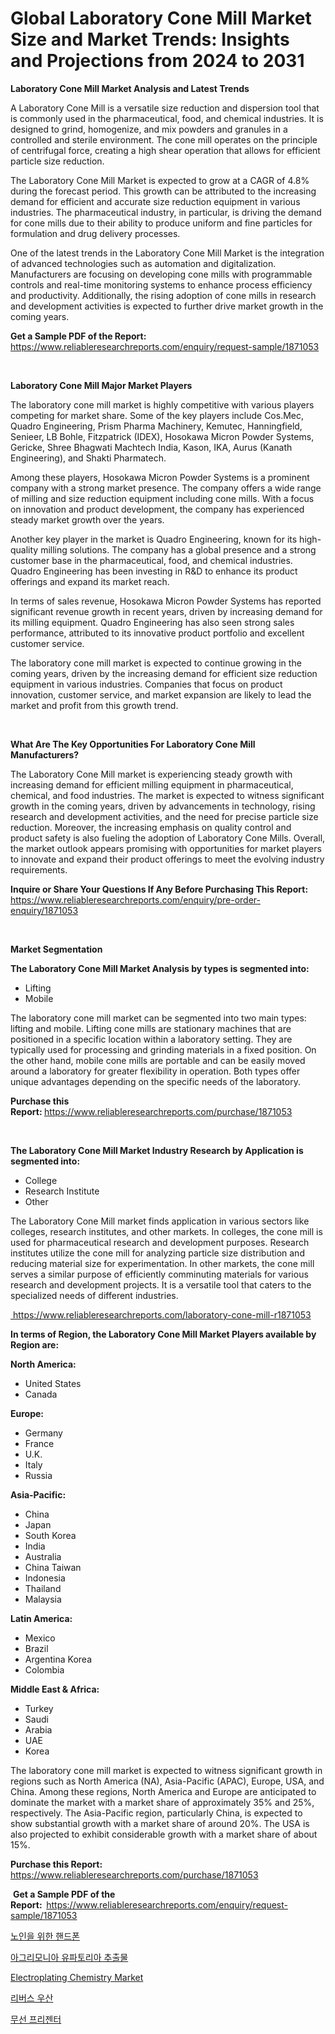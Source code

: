 <p><h1>Global Laboratory Cone Mill Market Size and Market Trends: Insights and Projections from 2024 to 2031</h1></p><p><strong>Laboratory Cone Mill Market Analysis and Latest Trends</strong></p>
<p><p>A Laboratory Cone Mill is a versatile size reduction and dispersion tool that is commonly used in the pharmaceutical, food, and chemical industries. It is designed to grind, homogenize, and mix powders and granules in a controlled and sterile environment. The cone mill operates on the principle of centrifugal force, creating a high shear operation that allows for efficient particle size reduction.</p><p>The Laboratory Cone Mill Market is expected to grow at a CAGR of 4.8% during the forecast period. This growth can be attributed to the increasing demand for efficient and accurate size reduction equipment in various industries. The pharmaceutical industry, in particular, is driving the demand for cone mills due to their ability to produce uniform and fine particles for formulation and drug delivery processes.</p><p>One of the latest trends in the Laboratory Cone Mill Market is the integration of advanced technologies such as automation and digitalization. Manufacturers are focusing on developing cone mills with programmable controls and real-time monitoring systems to enhance process efficiency and productivity. Additionally, the rising adoption of cone mills in research and development activities is expected to further drive market growth in the coming years.</p></p>
<p><strong>Get a Sample PDF of the Report:&nbsp;</strong> <a href="https://www.reliableresearchreports.com/enquiry/request-sample/1871053">https://www.reliableresearchreports.com/enquiry/request-sample/1871053</a></p>
<p>&nbsp;</p>
<p><strong>Laboratory Cone Mill Major Market Players</strong></p>
<p><p>The laboratory cone mill market is highly competitive with various players competing for market share. Some of the key players include Cos.Mec, Quadro Engineering, Prism Pharma Machinery, Kemutec, Hanningfield, Senieer, LB Bohle, Fitzpatrick (IDEX), Hosokawa Micron Powder Systems, Gericke, Shree Bhagwati Machtech India, Kason, IKA, Aurus (Kanath Engineering), and Shakti Pharmatech.</p><p>Among these players, Hosokawa Micron Powder Systems is a prominent company with a strong market presence. The company offers a wide range of milling and size reduction equipment including cone mills. With a focus on innovation and product development, the company has experienced steady market growth over the years. </p><p>Another key player in the market is Quadro Engineering, known for its high-quality milling solutions. The company has a global presence and a strong customer base in the pharmaceutical, food, and chemical industries. Quadro Engineering has been investing in R&D to enhance its product offerings and expand its market reach.</p><p>In terms of sales revenue, Hosokawa Micron Powder Systems has reported significant revenue growth in recent years, driven by increasing demand for its milling equipment. Quadro Engineering has also seen strong sales performance, attributed to its innovative product portfolio and excellent customer service.</p><p>The laboratory cone mill market is expected to continue growing in the coming years, driven by the increasing demand for efficient size reduction equipment in various industries. Companies that focus on product innovation, customer service, and market expansion are likely to lead the market and profit from this growth trend.</p></p>
<p>&nbsp;</p>
<p><strong>What Are The Key Opportunities For Laboratory Cone Mill Manufacturers?</strong></p>
<p><p>The Laboratory Cone Mill market is experiencing steady growth with increasing demand for efficient milling equipment in pharmaceutical, chemical, and food industries. The market is expected to witness significant growth in the coming years, driven by advancements in technology, rising research and development activities, and the need for precise particle size reduction. Moreover, the increasing emphasis on quality control and product safety is also fueling the adoption of Laboratory Cone Mills. Overall, the market outlook appears promising with opportunities for market players to innovate and expand their product offerings to meet the evolving industry requirements.</p></p>
<p><strong>Inquire or Share Your Questions If Any Before Purchasing This Report:</strong> <a href="https://www.reliableresearchreports.com/enquiry/pre-order-enquiry/1871053">https://www.reliableresearchreports.com/enquiry/pre-order-enquiry/1871053</a></p>
<p>&nbsp;</p>
<p><strong>Market Segmentation</strong></p>
<p><strong>The Laboratory Cone Mill Market Analysis by types is segmented into:</strong></p>
<p><ul><li>Lifting</li><li>Mobile</li></ul></p>
<p><p>The laboratory cone mill market can be segmented into two main types: lifting and mobile. Lifting cone mills are stationary machines that are positioned in a specific location within a laboratory setting. They are typically used for processing and grinding materials in a fixed position. On the other hand, mobile cone mills are portable and can be easily moved around a laboratory for greater flexibility in operation. Both types offer unique advantages depending on the specific needs of the laboratory.</p></p>
<p><strong>Purchase this Report:&nbsp;</strong><a href="https://www.reliableresearchreports.com/purchase/1871053">https://www.reliableresearchreports.com/purchase/1871053</a></p>
<p>&nbsp;</p>
<p><strong>The Laboratory Cone Mill Market Industry Research by Application is segmented into:</strong></p>
<p><ul><li>College</li><li>Research Institute</li><li>Other</li></ul></p>
<p><p>The Laboratory Cone Mill market finds application in various sectors like colleges, research institutes, and other markets. In colleges, the cone mill is used for pharmaceutical research and development purposes. Research institutes utilize the cone mill for analyzing particle size distribution and reducing material size for experimentation. In other markets, the cone mill serves a similar purpose of efficiently comminuting materials for various research and development projects. It is a versatile tool that caters to the specialized needs of different industries.</p></p>
<p><a href="https://www.reliableresearchreports.com/laboratory-cone-mill-r1871053">&nbsp;https://www.reliableresearchreports.com/laboratory-cone-mill-r1871053</a></p>
<p><strong>In terms of Region, the Laboratory Cone Mill Market Players available by Region are:</strong></p>
<p>
    <p> <strong> North America: </strong>
        <ul>
            <li>United States</li>
            <li>Canada</li>
        </ul>
        </p> 
    <p> <strong> Europe: </strong>
        <ul>
            <li>Germany</li>
            <li>France</li>
            <li>U.K.</li>
            <li>Italy</li>
            <li>Russia</li>
        </ul>
        </p> 
    <p> <strong> Asia-Pacific: </strong>
        <ul>
            <li>China</li>
            <li>Japan</li>
            <li>South Korea</li>
            <li>India</li>
            <li>Australia</li>
            <li>China Taiwan</li>
            <li>Indonesia</li>
            <li>Thailand</li>
            <li>Malaysia</li>
        </ul>
        </p> 
    <p> <strong> Latin America: </strong>
        <ul>
            <li>Mexico</li>
            <li>Brazil</li>
            <li>Argentina Korea</li>
            <li>Colombia</li>
        </ul>
        </p> 
    <p> <strong> Middle East & Africa: </strong>
        <ul>
            <li>Turkey</li>
            <li>Saudi</li>
            <li>Arabia</li>
            <li>UAE</li>
            <li>Korea</li>
        </ul>
    </p>
    </p>
<p><p>The laboratory cone mill market is expected to witness significant growth in regions such as North America (NA), Asia-Pacific (APAC), Europe, USA, and China. Among these regions, North America and Europe are anticipated to dominate the market with a market share of approximately 35% and 25%, respectively. The Asia-Pacific region, particularly China, is expected to show substantial growth with a market share of around 20%. The USA is also projected to exhibit considerable growth with a market share of about 15%.</p></p>
<p><strong>Purchase this Report: </strong><a href="https://www.reliableresearchreports.com/purchase/1871053">https://www.reliableresearchreports.com/purchase/1871053</a></p>
<p>&nbsp;<strong>Get a Sample PDF of the Report:&nbsp;&nbsp;</strong><a href="https://www.reliableresearchreports.com/enquiry/request-sample/1871053">https://www.reliableresearchreports.com/enquiry/request-sample/1871053</a></p>
<p><strong></strong></p>
<p><p><a href="https://github.com/CliftonFisher9067/Market-Research-Report-List-1/blob/main/653511439993.md">노인을 위한 핸드폰</a></p><p><a href="https://medium.com/@electat2023/%EC%95%84%EA%B7%B8%EB%A6%AC%EB%AA%A8%EB%8B%88%EC%95%84-%EC%9C%A0%ED%8C%8C%ED%86%A0%EB%A6%AC%EC%95%84-%EC%B6%94%EC%B6%9C%EB%AC%BC-%EC%8B%9C%EC%9E%A5-%EB%B3%B4%EA%B3%A0%EC%84%9C%EB%8A%94-%EC%9D%B4-%EC%8B%9C%EC%9E%A5%EC%9D%98-%EC%B5%9C%EC%8B%A0-%ED%8A%B8%EB%A0%8C%EB%93%9C%EC%99%80-%EC%84%B1%EC%9E%A5-%EA%B8%B0%ED%9A%8C%EB%A5%BC-%EB%B3%B4%EC%97%AC%EC%A4%8D%EB%8B%88%EB%8B%A4-6252cd20c1c4">아그리모니아 유파토리아 추출물</a></p><p><a href="https://issuu.com/reportprime-2/docs/electroplating-chemistry-market-size-2030.pptx">Electroplating Chemistry Market</a></p><p><a href="https://medium.com/@elod.85/%EC%97%AD-%EC%9A%B0%EC%82%B0-%EC%8B%9C%EC%9E%A5-%EA%B7%9C%EB%AA%A8-%EC%8B%9C%EC%9E%A5-%EC%A0%84%EB%A7%9D-%EB%B0%8F-%EC%8B%9C%EC%9E%A5-%EC%98%88%EC%B8%A1-2024%EB%85%84%EB%B6%80%ED%84%B0-2031%EB%85%84%EA%B9%8C%EC%A7%80-180af7f2d85a">리버스 우산</a></p><p><a href="https://github.com/vskv4779xr1/Market-Research-Report-List-1/blob/main/692848539992.md">무선 프리젠터</a></p></p>